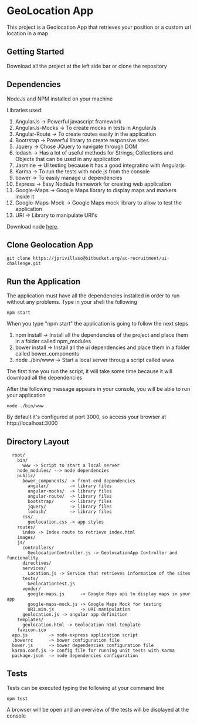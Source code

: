 # GeoLocation App #
This project is a Geolocation App that retrieves your position or a custom url location in a map


## Getting Started
Download all the project at the left side bar or clone the repository

## Dependencies
NodeJs and NPM installed on your machine

Libraries used: 

1. AngularJs         -> Powerful javascript framework
2. AngularJs-Mocks   -> To create mocks in tests in AngularJs
3. Angular-Route     -> To create routes easily in the application
4. Bootrstap         -> Powerful library to create responsive sites
5. Jquery            -> Chose JQuery to navigate through DOM
6. lodash            -> Has a lot of useful methods for Strings, Collections and Objects that can be used in any application
7. Jasmine           -> UI testing because it has a good integratino with Angularjs
8. Karma             -> To run the tests with node.js from the console
9. bower             -> To easily manage ui dependencies 
10. Express          -> Easy NodeJs framework for creating web application
11. Google-Maps      -> Google Maps library to display maps and markers inside it
12. Google-Maps-Mock -> Google Maps mock library to allow to test the application
13. URI              -> Library to manipulate URI's

Download node [here](https://nodejs.org/en/).

## Clone Geolocation App

    git clone https://jprivillaso@bitbucket.org/ac-recruitment/ui-challenge.git

## Run the Application

The application must have all the dependencies installed in order to run without any problems. 
Type in your shell the following
  
    npm start

When you type "npm start" the application is going to follow the next steps

  1. npm install    -> Install all the dependencies of the project and place them in a folder called npm_modules
  2. bower install  -> Install all the ui dependencies and place them in a folder called bower_components
  3. node ./bin/www -> Start a local server throug a script called www

The first time you run the script, it will take some time because it will download all the dependencies

After the following message appears in your console, you will be able to run your application

    node ./bin/www

By default it's configured at port 3000, so access your browser at http://localhost:3000

## Directory Layout

```
  root/
    bin/
      www -> Script to start a local server
    node_modules/ --> node dependencies
    public/           
      bower_components/ -> front-end dependencies
        angular/        -> library files
        angular-mocks/  -> library files
        angular-route/  -> library files
        bootstrap/      -> library files
        jquery/         -> library files
        lodash/         -> library files
      css/
        geolocation.css -> app styles
    routes/ 
      index -> Index route to retrieve index.html
    images/
    js/
      controllers/
        GeolocationController.js -> GeolocationApp Controller and funcionality
      directives/
      services/
        Location.js -> Service that retrieves information of the sites
      tests/ 
        GeolocationTest.js
      vendor/
        google-maps.js      -> Google Maps api to display maps in your app
        google-maps-mock.js -> Google Maps Mock for testing
        URI.min.js          -> URI manipulation
      geolocation.js -> angular app definition
    templates/
      geolocation.html -> Geolocation html template
    favicon.ico    
  app.js        -> node-express application script
  .bowerrc      -> bower configuration file
  bower.js      -> bower dependencies configuration file
  karma.conf.js -> config file for running unit tests with Karma
  package.json  -> node dependencies configuration
```

## Tests

Tests can be executed typing the following at your command line

    npm test

A browser will be open and an overview of the tests will be displayed at the console